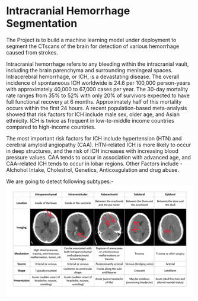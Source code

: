 # Intracranial Hemorrhage Segmentation
The Project is to build a machine learning model under deployment to segment the CTscans of the brain for detection of various hemorrhage caused from strokes.

Intracranial hemorrhage refers to any bleeding within the intracranial vault, including the brain parenchyma and surrounding meningeal spaces. Intracerebral hemorrhage, or ICH, is a devastating disease. The overall incidence of spontaneous ICH worldwide is 24.6 per 100,000 person-years with approximately 40,000 to 67,000 cases per year. The 30-day mortality rate ranges from 35% to 52% with only 20% of survivors expected to have full functional recovery at 6 months. Approximately half of this mortality occurs within the first 24 hours. A recent population-based meta-analysis showed that risk factors for ICH include male sex, older age, and Asian ethnicity. ICH is twice as frequent in low-to-middle income countries compared to high-income countries.

The most important risk factors for ICH include hypertension (HTN) and cerebral amyloid angiopathy (CAA). HTN-related ICH is more likely to occur in deep structures, and the risk of ICH increases with increasing blood pressure values. CAA tends to occur in association with advanced age, and CAA-related ICH tends to occur in lobar regions. Other Factors include - Alchohol Intake, Cholestrol, Genetics, Anticoagulation and drug abuse.

We are going to detect following subtypes:-
![ICH_Subtypes](https://github.com/Ravi-Maurya/Intracranial_Hemorrhage_Segmentation/blob/master/Templates/ICH_Types.png)
